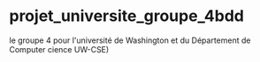 # projet_universite_groupe_4bdd
le groupe 4 pour l'université de Washington et du Département de Computer cience UW-CSE)
